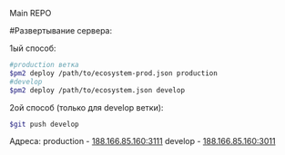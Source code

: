 Main REPO

#Развертывание сервера:

1ый способ:
```bash
#production ветка
$pm2 deploy /path/to/ecosystem-prod.json production
#develop
$pm2 deploy /path/to/ecosystem.json develop
```
2ой способ (только для develop ветки):
```bash
$git push develop
```
Адреса:
production - [188.166.85.160:3111](188.166.85.160:3111/)
develop - [188.166.85.160:3011](188.166.85.160:3011/)